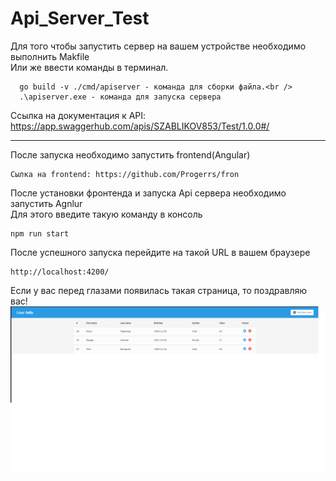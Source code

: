 # Api_Server_Test
Для того чтобы запустить сервер на вашем устройстве необходимо выполнить Makfile<br />
Или же ввести команды в терминал.<br />
```
  go build -v ./cmd/apiserver - команда для сборки файла.<br />
  .\apiserver.exe - команда для запуска сервера
```
Ссылка на документация к API: https://app.swaggerhub.com/apis/SZABLIKOV853/Test/1.0.0#/
____
После запуска необходимо запустить frontend(Angular) <br />
```
Сылка на frontend: https://github.com/Progerrs/fron
```
После установки фронтенда и запуска Api сервера необходимо запустить Agnlur <br />
Для этого введите такую команду в консоль
```
npm run start
```
После успешного запуска перейдите на такой URL в вашем браузере
```
http://localhost:4200/
```
Если у вас перед глазами появилась  такая страница, то поздравляю вас! <br />
![Alt text](/MainPage.png?raw=true "Main page")
